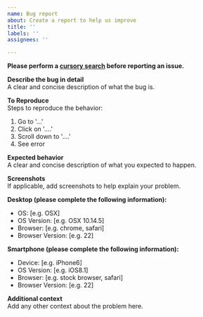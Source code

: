 ```yaml
---
name: Bug report
about: Create a report to help us improve
title: ''
labels: ''
assignees: ''

---
```


**Please perform a [cursory search](https://github.com/issues?utf8=%E2%9C%93&q=is%3Aissue+repo%3Aubccm%2Fubc-def) before reporting an issue.**

**Describe the bug in detail**  
A clear and concise description of what the bug is.

**To Reproduce**  
Steps to reproduce the behavior:
1. Go to '...'
2. Click on '....'
3. Scroll down to '....'
4. See error

**Expected behavior**  
A clear and concise description of what you expected to happen.

**Screenshots**  
If applicable, add screenshots to help explain your problem.

**Desktop (please complete the following information):** 
 - OS: [e.g. OSX]
 - OS Version: [e.g. OSX 10.14.5]
 - Browser: [e.g. chrome, safari]
 - Browser Version: [e.g. 22]

**Smartphone (please complete the following information):**
 - Device: [e.g. iPhone6]
 - OS Version: [e.g. iOS8.1]
 - Browser: [e.g. stock browser, safari]
 - Browser Version: [e.g. 22]

**Additional context**  
Add any other context about the problem here.
